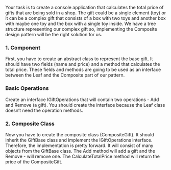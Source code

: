 Your task is to create a console application that calculates the total price of gifts that are being sold in a shop. The gift could be a single element (toy) or it can be a complex gift that consists of a box with two toys and another box with maybe one toy and the box with a single toy inside. We have a tree structure representing our complex gift so, implementing the Composite design pattern will be the right solution for us.

### 1.	Component

First, you have to create an abstract class to represent the base gift. It should have two fields (name and price) and a method that calculates the total price. These fields and methods are going to be used as an interface between the Leaf and the Composite part of our pattern.

### Basic Operations

Create an interface IGiftOperations that will contain two operations - Add and Remove (a gift). You should create the interface because the Leaf class doesn’t need the operation methods.

### 2.	Composite Class

Now you have to create the composite class (CompositeGift). It should inherit the GiftBase class and implement the IGiftOperations interface. Therefore, the implementation is pretty forward. It will consist of many objects from the GiftBase class. The Add method will add a gift and the Remove - will remove one. The CalculateTotalPrice method will return the price of the CompositeGift.
